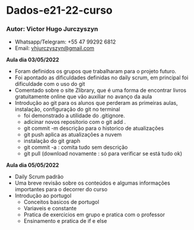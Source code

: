 # Dados-e21-22-curso
### Autor: Victor Hugo Jurczyszyn
- Whatsapp/Telegram: +55 47 99292 6812
- Email: vhjurczyszyn@gmail.com 

**Aula dia 03/05/2022**
- Foram definidos os grupos que trabalharam para o projeto futuro.
- Foi apontado as dificuldades definidas no daily scrum, em principal foi dificuldade com o uso do git
- Comentado sobre o site Zlibrary, que é uma forma de encontrar livros gratuitamente online que vão auxiliar no
  avanço da aula
- Introdução ao git para os alunos que perderam as primeiras aulas, instalação, configuração do git no terminal
    - foi demonstrado a utilidade do .gitignore.
    - adicinar novos repositorio com o git add .
    - git commit -m descrição para o historico de atualizações
    - git push aplica as atualizações a nuvem
    - instalação do git graph 
    - git commit -a : comita tudo sem descrição
    - git pull (download novamente : só para verificar se está tudo ok)
 
 **Aula dia 05/05/2022**

- Daily Scrum padrão 
- Uma breve revisão sobre os conteúdos e algumas informações importantes para o decorrer do curso
- Introdução ao portugol
  - Conceitos basicos de portugol
  - Variaveis e constante
  - Pratica de exercicios em grupo e pratica com o professor
  - Ensinamento e pratica de if e else
  
 
    
